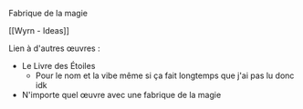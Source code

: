 Fabrique de la magie

[[Wyrn - Ideas]]

Lien à d'autres œuvres :
- Le Livre des Étoiles
	- Pour le nom et la vibe même si ça fait longtemps que j'ai pas lu donc idk
- N'importe quel œuvre avec une fabrique de la magie